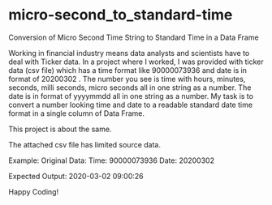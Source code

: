 # micro-second_to_standard-time
Conversion of Micro Second Time String to Standard Time in a Data Frame

Working in financial industry means data analysts and scientists have to deal with Ticker data. In a project where I worked, I was provided with ticker data (csv file) which has a time format like 90000073936 and date is in format of 20200302 . The number you see is time with hours, minutes, seconds, milli seconds, micro seconds all in one string as a number. The date is in format of yyyymmdd all in one string as a number.
My task is to convert a number looking time and date to a readable standard date time format in a single column of Data Frame.

This project is about the same.

The attached csv file has limited source data.

Example:
Original Data:
Time: 90000073936
Date: 20200302

Expected Output:
2020-03-02 09:00:26


Happy Coding!
